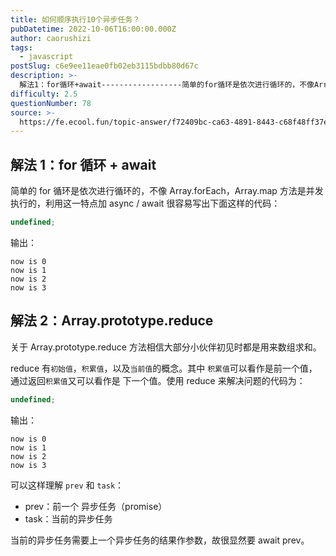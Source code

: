 ```yaml
---
title: 如何顺序执行10个异步任务？
pubDatetime: 2022-10-06T16:00:00.000Z
author: caorushizi
tags:
  - javascript
postSlug: c6e9ee11eae0fb02eb3115bdbb80d67c
description: >-
  解法1：for循环+await------------------简单的for循环是依次进行循环的，不像Array.forEach，Array.map方法是并发执行的，利用这一特点加async/awa
difficulty: 2.5
questionNumber: 78
source: >-
  https://fe.ecool.fun/topic-answer/f72409bc-ca63-4891-8443-c68f48ff37e9?orderBy=updateTime&order=desc&tagId=10
---
```


## 解法 1：for 循环 + await

简单的 for 循环是依次进行循环的，不像 Array.forEach，Array.map 方法是并发执行的，利用这一特点加 async / await 很容易写出下面这样的代码：

```typescript
undefined;
```

输出：

    now is 0
    now is 1
    now is 2
    now is 3

## 解法 2：Array.prototype.reduce

关于 Array.prototype.reduce 方法相信大部分小伙伴初见时都是用来数组求和。

reduce 有`初始值`，`积累值`，以及`当前值`的概念。其中 `积累值`可以看作是前一个值，通过返回`积累值`又可以看作是 下一个值。使用 reduce 来解决问题的代码为：

```typescript
undefined;
```

输出：

    now is 0
    now is 1
    now is 2
    now is 3

可以这样理解 `prev` 和 `task`：

- prev：前一个 异步任务（promise）
- task：当前的异步任务

当前的异步任务需要上一个异步任务的结果作参数，故很显然要 await prev。
